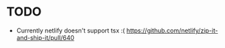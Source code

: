 # TODO

- Currently netlify doesn't support tsx :( https://github.com/netlify/zip-it-and-ship-it/pull/640